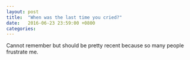 ```yaml
---
layout: post
title:  "When was the last time you cried?"
date:   2016-06-23 23:59:00 +0800
categories: 
---
```

Cannot remember but should be pretty recent because so many people frustrate me.
